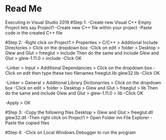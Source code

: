 # Read Me
Executing in Visual Studio 2019
#Step 1:
-Create new Visual C++ Empty Project lets say Project1
-Create new C++ file within your project
-Paste code in the created C++ file

#Step 2:
-Right click on Project1 > Properties > C/C++ > Additional Include Directories > Click on the dropdown box
-Click on edit > folder > Desktop > Glew and Glut > freeglut > include
 Then do the same and include Glew and Glut > glew-1.11.0 > include
 -Click OK
 
 -Linker > Input > Additional Dependancies > Click on the dropdown box
 -Click on edit then type these two filenames
  freeglut.lib
  glew32.lib
-Click OK

-Linker > General > Additional Library Dictionarries > Click on the dropdown box
-Click on edit > folder > Desktop > Glew and Glut > freeglut > lib
 Then do the same and include Glew and Glut > glew-1.11.0 > lib
 -Click OK
 
 -Apply > OK
 
 #Step 3:
 -Copy the following files Desktop > Glew and Glut > freeglut.dll glew32.dll
 -Then right click on Project1 > Open Folder inn File Explorer
 -Paste the copied files
 
 #Step 4:
 -Click on Local Windows Debugger to run the program
